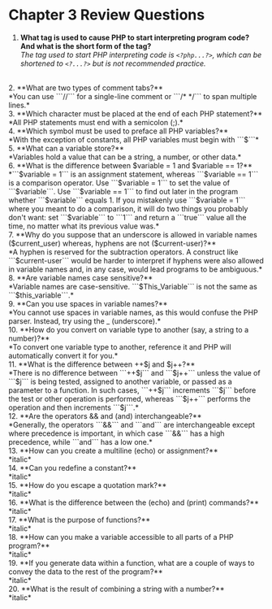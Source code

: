 # Chapter 3 Review Questions
1. **What tag is used to cause PHP to start interpreting program code? And what is the short form of the tag?**
<br>*The tag used to start PHP interpreting code is ```<?php...?>```, which can be shortened to ```<?...?>``` but is not recommended practice.*
<br>
2. **What are two types of comment tabs?**
<br>*You can use ```//``` for a single-line comment or ```/* */``` to span multiple lines.*
<br>
3. **Which character must be placed at the end of each PHP statement?**
<br>*All PHP statements must end with a semicolon (;).*
<br>
4. **Which symbol must be used to preface all PHP variables?**
<br>*With the exception of constants, all PHP variables must begin with ```$```*
5. **What can a variable store?**
<br>*Variables hold a value that can be a string, a number, or other data.*
<br>
6. **What is the difference between $variable = 1 and $variable == 1?**
<br>*```$variable = 1``` is an assignment statement, whereas ```$variable == 1``` is a comparison operator. Use ```$variable = 1``` to set the value of ```$variable```. Use ```$variable == 1``` to find out later in the program whether ```$variable``` equals 1. If you mistakenly use ```$variable = 1``` where you meant to do a comparison, it will do two things you probably don't want: set ```$variable``` to ```1``` and return a ```true``` value all the time, no matter what its previous value was.*
<br>
7. **Why do you suppose that an underscore is allowed in variable names ($current_user) whereas, hyphens are not ($current-user)?**
<br>*A hyphen is reserved for the subtraction operators. A construct like ```$current-user``` would be harder to interpret if hyphens were also allowed in variable names and, in any case, would lead programs to be ambiguous.*
<br>
8. **Are variable names case sensitive?**
<br>*Variable names are case-sensitive. ```$This_Variable``` is not the same as ```$this_variable```.*
<br>
9. **Can you use spaces in variable names?**
<br>*You cannot use spaces in variable names, as this would confuse the PHP parser. Instead, try using the _ (underscore).*
<br>
10. **How do you convert on variable type to another (say, a string to a number)?**
<br>*To convert one variable type to another, reference it and PHP will automatically convert it for you.*
<br>
11. **What is the difference between ++$j and $j++?**
<br>*There is no difference between ```++$j``` and ```$j++``` unless the value of ```$j``` is being tested, assigned to another variable, or passed as a parameter to a function. In such cases, ```++$j``` increments ```$j``` before the test or other operation is performed, whereas ```$j++``` performs the operation and then increments ```$j```.*
<br>
12. **Are the operators && and (and) interchangeable?**
<br>*Generally, the operators ```&&``` and ```and``` are interchangeable except where precedence is important, in which case ```&&``` has a high precedence, while ```and``` has a low one.*
<br>
13. **How can you create a multiline (echo) or assignment?**
<br>*italic*
<br>
14. **Can you redefine a constant?**
<br>*italic*
<br>
15. **How do you escape a quotation mark?**
<br>*italic*
<br>
16. **What is the difference between the (echo) and (print) commands?**
<br>*italic*
<br>
17. **What is the purpose of functions?**
<br>*italic*
<br>
18. **How can you make a variable accessible to all parts of a PHP program?**
<br>*italic*
<br>
19. **If you generate data within a function, what are a couple of ways to convey the data to the rest of the program?**
<br>*italic*
<br>
20. **What is the result of combining a string with a number?**
<br>*italic*
<br>
